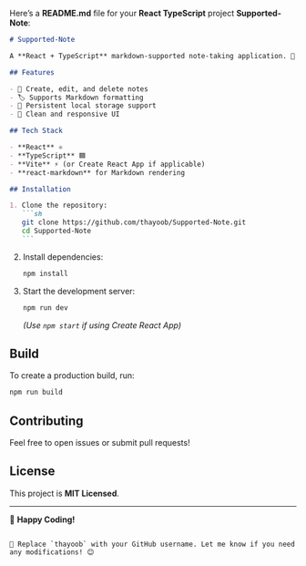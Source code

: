 Here’s a **README.md** file for your **React TypeScript** project **Supported-Note**:

````md
# Supported-Note

A **React + TypeScript** markdown-supported note-taking application. 🚀

## Features

- 📝 Create, edit, and delete notes
- 🏷️ Supports Markdown formatting
- 📁 Persistent local storage support
- 🎨 Clean and responsive UI

## Tech Stack

- **React** ⚛️
- **TypeScript** 🟦
- **Vite** ⚡ (or Create React App if applicable)
- **react-markdown** for Markdown rendering

## Installation

1. Clone the repository:
   ```sh
   git clone https://github.com/thayoob/Supported-Note.git
   cd Supported-Note
   ```
````

2. Install dependencies:

   ```sh
   npm install
   ```

3. Start the development server:
   ```sh
   npm run dev
   ```
   _(Use `npm start` if using Create React App)_

## Build

To create a production build, run:

```sh
npm run build
```

## Contributing

Feel free to open issues or submit pull requests!

## License

This project is **MIT Licensed**.

---

🚀 **Happy Coding!**

```

🔹 Replace `thayoob` with your GitHub username. Let me know if you need any modifications! 😊
```
